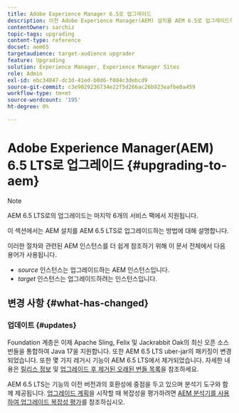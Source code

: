 ```yaml
---
title: Adobe Experience Manager 6.5로 업그레이드
description: 이전 Adobe Experience Manager(AEM) 설치를 AEM 6.5로 업그레이드하는 기본 사항에 대해 알아봅니다.
contentOwner: sarchiz
topic-tags: upgrading
content-type: reference
docset: aem65
targetaudience: target-audience upgrader
feature: Upgrading
solution: Experience Manager, Experience Manager Sites
role: Admin
exl-id: ebc34847-dc3d-41ed-b0d6-f004c3debcd9
source-git-commit: c3e9029236734e22f5d266ac26b923eafbe0a459
workflow-type: tm+mt
source-wordcount: '195'
ht-degree: 0%

---
```


# Adobe Experience Manager(AEM) 6.5 LTS로 업그레이드 {#upgrading-to-aem}

>[!NOTE]
>AEM 6.5 LTS로의 업그레이드는 마지막 6개의 서비스 팩에서 지원됩니다.

이 섹션에서는 AEM 설치를 AEM 6.5 LTS로 업그레이드하는 방법에 대해 설명합니다.

<!-- Alexandru: drafting for now 

* [Planning Your Upgrade](/help/sites-deploying/upgrade-planning.md)
* [Assessing the Upgrade Complexity with Pattern Detector](/help/sites-deploying/pattern-detector.md)
* [Backward Compatibility in AEM 6.5](/help/sites-deploying/backward-compatibility.md)
  This was drafted before: * [Using Offline Reindexing To Reduce Downtime During an Upgrade](/help/sites-deploying/upgrade-offline-reindexing.md)-->

<!--
* [Upgrade Procedure](/help/sites-deploying/upgrade-procedure.md)
* [Upgrading Code and Customizations](/help/sites-deploying/upgrading-code-and-customizations.md)
* [Pre-Upgrade Maintenance Tasks](/help/sites-deploying/pre-upgrade-maintenance-tasks.md)
* [Performing an In-Place Upgrade](/help/sites-deploying/in-place-upgrade.md)
* [Post Upgrade Checks and Troubleshooting](/help/sites-deploying/post-upgrade-checks-and-troubleshooting.md)
* [Sustainable Upgrades](/help/sites-deploying/sustainable-upgrades.md)
* [Lazy Content Migration](/help/sites-deploying/lazy-content-migration.md)

-->

이러한 절차와 관련된 AEM 인스턴스를 더 쉽게 참조하기 위해 이 문서 전체에서 다음 용어가 사용됩니다.

* *source* 인스턴스는 업그레이드하는 AEM 인스턴스입니다.
* *target* 인스턴스는 업그레이드하려는 인스턴스입니다.

## 변경 사항 {#what-has-changed}

### 업데이트 {#updates}

Foundation 계층은 이제 Apache Sling, Felix 및 Jackrabbit Oak의 최신 오픈 소스 번들을 통합하여 Java 17을 지원합니다. 또한 AEM 6.5 LTS uber-jar의 패키징이 변경되었습니다. 또한 몇 가지 레거시 기능이 AEM 6.5 LTS에서 제거되었습니다. 자세한 내용은 [릴리스 정보](/help/release-notes/release-notes.md#whats-new-what-s-new) 및 [업그레이드 후 제거된 오래된 번들 목록](/help/sites-deploying/obsolete-bundles.md)을 참조하세요.

AEM 6.5 LTS는 기능의 이전 버전과의 호환성에 중점을 두고 있으며 분석기 도구와 함께 제공됩니다. [업그레이드 계획](/help/sites-deploying/upgrade-planning.md)을 시작할 때 복잡성을 평가하려면 [AEM 분석기를 사용하여 업그레이드 복잡성 평가](/help/sites-deploying/aem-analyzer.md)를 참조하십시오.

